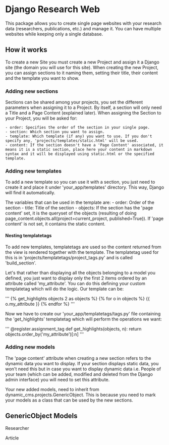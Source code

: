 # Django Research Web

This package allows you to create single page websites with your research data (researchers, publications, etc.) and manage it. You can have multiple websites while keeping only a single database.

## How it works

To create a new Site you must create a new Project and assign it a Django site (the domain you will use for this site). When creating the new Project, you can assign sections to it naming them, setting their title, their content and the template you want to show.

### Adding new sections

Sections can be shared among your projects, you set the different parameters when assigning it to a Project. By itself, a section will only need a Title and a Page Content (explained later). When assigning the Section to your Project, you will be asked for:

    - order: Specifies the order of the section in your single page.
    - section: Which section you want to assign.
    - template: Which template (if any) you want to use. If you don't specify any, 'projects/templates/static.html' will be used.
    - content: If the section doesn't have a 'Page Content' associated, it means it is a static section, place here your content in markdown syntax and it will be displayed using static.html or the specified template.


### Adding new templates

To add a new template so you can use it with a section, you just need to create it and place it under 'your_app/templates' directory. This way, Django will find it automatically.

The variables that can be used in the template are:
    - order: Order of the section
    - title: Title of the section
    - objects: If the section has the 'page content' set, it is the queryset of the objects (resulting of doing page_content.objects.all(project=current_project, published=True)). If 'page content' is not set, it contains the static content.


#### Nesting templatetags

To add new templates, templatetags are used so the content returned from the view is rendered together with the template. The templatetag used for this is in 'projects/templatetags/project_tags.py' and is called 'build_section'.

Let's that rather than displaying all the objects belonging to a model you defined, you just want to display only the first 2 items ordered by an attribute called 'my_attribute'. You can do this defining your custom templatetag which will do the logic. Our template can be:

'''
{% get_highlights objects 2 as objects %}
{% for o in objects %}
    {{ o.my_attribute }}
{% endfor %}
'''

Now we have to create our 'your_app/templatetags/tags.py' file containing the 'get_highlights' templatetag which will perform the operations we want:

'''
@register.assignment_tag
def get_highlights(objects, n):
    return objects.order_by('my_attribute')[:n]
'''

### Adding new models

The 'page content' attribute when creating a new section refers to the dynamic data you want to display. If your section displays static data, you won't need this but in case you want to display dynamic data i.e. People of your team (which can be added, modified and deleted from the Django admin interface) you will need to set this attribute.

Your new added models, need to inherit from dynamic_cms.projects.GenericObject. This is because you need to mark your models as a class that can be used by the new sections.


## GenericObject Models

Researcher

Article
